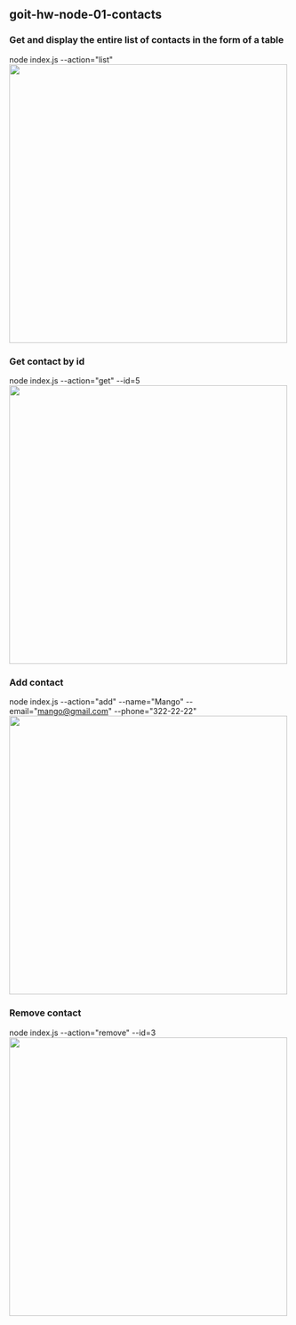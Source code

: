 ## goit-hw-node-01-contacts

### Get and display the entire list of contacts in the form of a table

node index.js --action="list"<br>
<img width="500" src="https://user-images.githubusercontent.com/96833638/221569631-b8ff8662-2045-4a92-9b73-694c1b5e79ff.png">

### Get contact by id

node index.js --action="get" --id=5<br>
<img width="500" src="https://user-images.githubusercontent.com/96833638/221569864-e117c01e-8805-473e-91b2-eaeb249e251f.png">

### Add contact

node index.js --action="add" --name="Mango" --email="mango@gmail.com" --phone="322-22-22"<br>
<img width="500" src="https://user-images.githubusercontent.com/96833638/221569994-d0d72130-fd3e-401a-b4ab-b1c0d4cb56b5.png">


### Remove contact

node index.js --action="remove" --id=3<br>
<img width="500" src="https://user-images.githubusercontent.com/96833638/221570069-b4cd335a-2b00-4e19-8888-f11c96213675.png">
